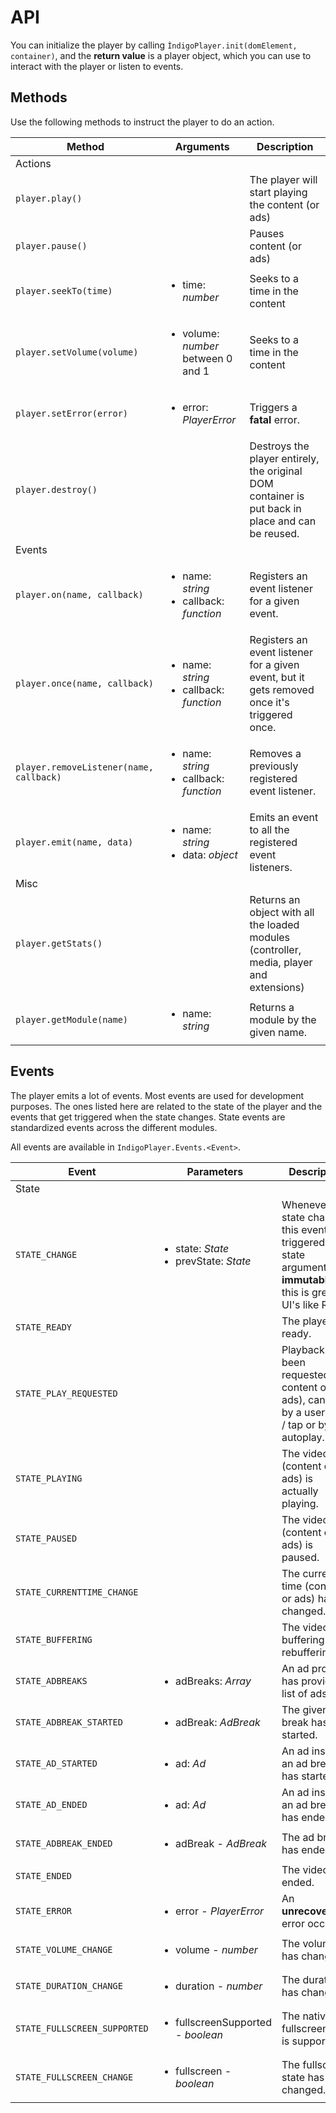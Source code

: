# API

You can initialize the player by calling `ÌndigoPlayer.init(domElement, container)`, and the **return value** is a player object, which you can use to interact with the player or listen to events.

## Methods

Use the following methods to instruct the player to do an action.

<table class="api-table">
  <thead>
    <tr>
        <th>Method</th>
        <th>Arguments</th>
        <th>Description</th>
    </tr>
  </thead>
  <tbody>
    <tr>
      <td colspan="3" class="title">Actions</td>
    </tr>
    <tr>
      <td><code>player.play()</code></td>
      <td></td>
      <td>The player will start playing the content (or ads)</td>
    </tr>
    <tr>
      <td><code>player.pause()</code></td>
      <td></td>
      <td>Pauses content (or ads)</td>
    </tr>
    <tr>
      <td><code>player.seekTo(time)</code></td>
      <td>
        <ul>
          <li>time: <i>number</i></li>
        </ul>
      </td>
      <td>Seeks to a time in the content</td>
    </tr>
    <tr>
      <td><code>player.setVolume(volume)</code></td>
      <td>
        <ul>
          <li>volume: <i>number</i> between 0 and 1</li>
        </ul>
      </td>
      <td>Seeks to a time in the content</td>
    </tr>
    <tr>
      <td><code>player.setError(error)</code></td>
      <td>
        <ul>
          <li>error: <i>PlayerError</i></li>
        </ul>
      </td>
      <td>Triggers a <b>fatal</b> error.</td>
    </tr>
    <tr>
      <td><code>player.destroy()</code></td>
      <td></td>
      <td>Destroys the player entirely, the original DOM container is put back in place and can be reused.</td>
    </tr>
    <tr>
      <td colspan="3" class="title">Events</td>
    </tr>
    <tr>
      <td><code>player.on(name, callback)</code></td>
      <td>
        <ul>
          <li>name: <i>string</i></li>
          <li>callback: <i>function</i></li>
        </ul>
      </td>
      <td>Registers an event listener for a given event.</td>
    </tr>
    <tr>
      <td><code>player.once(name, callback)</code></td>
      <td>
        <ul>
          <li>name: <i>string</i></li>
          <li>callback: <i>function</i></li>
        </ul>
      </td>
      <td>Registers an event listener for a given event, but it gets removed once it's triggered once.</td>
    </tr>
    <tr>
      <td><code>player.removeListener(name, callback)</code></td>
      <td>
        <ul>
          <li>name: <i>string</i></li>
          <li>callback: <i>function</i></li>
        </ul>
      </td>
      <td>Removes a previously registered event listener.</td>
    </tr>
    <tr>
      <td><code>player.emit(name, data)</code></td>
      <td>
        <ul>
          <li>name: <i>string</i></li>
          <li>data: <i>object</i></li>
        </ul>
      </td>
      <td>Emits an event to all the registered event listeners.</td>
    </tr>
    <tr>
      <td colspan="3" class="title">Misc</td>
    </tr>
    <tr>
      <td><code>player.getStats()</code></td>
      <td></td>
      <td>Returns an object with all the loaded modules (controller, media, player and extensions)</td>
    </tr>
    <tr>
      <td><code>player.getModule(name)</code></td>
      <td>
        <ul>
          <li>name: <i>string</i></li>
        </ul>
      </td>
      <td>Returns a module by the given name.</td>
    </tr>
  </tbody>
</table>

## Events

The player emits a lot of events. Most events are used for development purposes. The ones listed here are related to the state of the player and the events that get triggered when the state changes. State events are standardized events across the different modules.

All events are available in `IndigoPlayer.Events.<Event>`.

<table class="api-table">
  <thead>
    <tr>
        <th>Event</th>
        <th>Parameters</th>
        <th>Description</th>
    </tr>
  </thead>
  <tbody>
    <tr>
      <td colspan="3" class="title">State</td>
    </tr>
    <tr>
      <td><code>STATE_CHANGE</code></td>
      <td>
        <ul>
          <li>state: <i>State</i></li>
          <li>prevState: <i>State</i></li>
        </ul>
      </td>
      <td>Whenever the state changes, this event is triggered. The state argument is <b>immutable</b>, this is great for UI's like React.</td>
    </tr>
    <tr>
      <td><code>STATE_READY</code></td>
      <td></td>
      <td>The player is ready.</td>
    </tr>
    <tr>
      <td><code>STATE_PLAY_REQUESTED</code></td>
      <td></td>
      <td>Playback has been requested (for content or ads), can be by a user click / tap or by autoplay.</td>
    </tr>
    <tr>
      <td><code>STATE_PLAYING</code></td>
      <td></td>
      <td>The video (content or ads) is actually playing.</td>
    </tr>
    <tr>
      <td><code>STATE_PAUSED</code></td>
      <td></td>
      <td>The video (content or ads) is paused.</td>
    </tr>
    <tr>
      <td><code>STATE_CURRENTTIME_CHANGE</code></td>
      <td></td>
      <td>The current time (content or ads) has changed.</td>
    </tr>
    <tr>
      <td><code>STATE_BUFFERING</code></td>
      <td></td>
      <td>The video is buffering (or rebuffering).</td>
    </tr>
    <tr>
      <td><code>STATE_ADBREAKS</code></td>
      <td>
        <ul>
          <li>adBreaks: <i>Array<AdBreak></i></li>
        </ul>
      </td>
      <td>An ad provider has provided a list of ads.</td>
    </tr>
    <tr>
      <td><code>STATE_ADBREAK_STARTED</code></td>
      <td>
        <ul>
          <li>adBreak: <i>AdBreak</i></li>
        </ul>
      </td>
      <td>The given ad break has started.</td>
    </tr>
    <tr>
      <td><code>STATE_AD_STARTED</code></td>
      <td>
        <ul>
          <li>ad: <i>Ad</i></li>
        </ul>
      </td>
      <td>An ad inside an ad break has started.</td>
    </tr>
    <tr>
      <td><code>STATE_AD_ENDED</code></td>
      <td>
        <ul>
          <li>ad: <i>Ad</i></li>
        </ul>
      </td>
      <td>An ad inside an ad break has ended.</td>
    </tr>
    <tr>
      <td><code>STATE_ADBREAK_ENDED</code></td>
      <td>
        <ul>
          <li>adBreak - <i>AdBreak</i></li>
        </ul>
      </td>
      <td>The ad break has ended.</td>
    </tr>
    <tr>
      <td><code>STATE_ENDED</code></td>
      <td></td>
      <td>The video has ended.</td>
    </tr>
    <tr>
      <td><code>STATE_ERROR</code></td>
      <td>
        <ul>
          <li>error - <i>PlayerError</i></li>
        </ul>
      </td>
      <td>An <b>unrecoverable</b> error occured.</td>
    </tr>
    <tr>
      <td><code>STATE_VOLUME_CHANGE</code></td>
      <td>
        <ul>
          <li>volume - <i>number</i></li>
        </ul>
      </td>
      <td>The volume has changed.</td>
    </tr>
    <tr>
      <td><code>STATE_DURATION_CHANGE</code></td>
      <td>
        <ul>
          <li>duration - <i>number</i></li>
        </ul>
      </td>
      <td>The duration has changed.</td>
    </tr>
    <tr>
      <td><code>STATE_FULLSCREEN_SUPPORTED</code></td>
      <td>
        <ul>
          <li>fullscreenSupported - <i>boolean</i></li>
        </ul>
      </td>
      <td>The native fullscreen API is supported.</td>
    </tr>
    <tr>
      <td><code>STATE_FULLSCREEN_CHANGE</code></td>
      <td>
        <ul>
          <li>fullscreen - <i>boolean</i></li>
        </ul>
      </td>
      <td>The fullscreen state has changed.</td>
    </tr>
  </tbody>
</table>